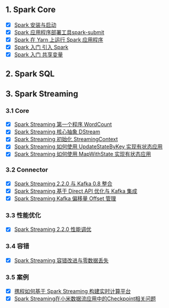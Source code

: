 
## 1. Spark Core

- [x] [Spark 安装与启动](https://smartsi.blog.csdn.net/article/details/125902760)
- [x] [Spark 应用程序部署工具spark-submit](https://smartsi.blog.csdn.net/article/details/55271395)
- [x] [Spark 在 Yarn 上运行 Spark 应用程序](https://smartsi.blog.csdn.net/article/details/126065601)
- [x] [Spark 入门 引入 Spark](https://smartsi.blog.csdn.net/article/details/72923835)
- [x] [Spark 入门 共享变量](https://smartsi.blog.csdn.net/article/details/132844400)

## 2. Spark SQL


## 3. Spark Streaming

### 3.1 Core

- [x] [Spark Streaming 第一个程序 WordCount](https://smartsi.blog.csdn.net/article/details/127231676)
- [x] [Spark Streaming 核心抽象 DStream](https://smartsi.blog.csdn.net/article/details/59124906)
- [x] [Spark Streaming 初始化 StreamingContext](https://smartsi.blog.csdn.net/article/details/59124645)
- [x] [Spark Streaming 如何使用 UpdateStateByKey 实现有状态应用](https://smartsi.blog.csdn.net/article/details/132778404)
- [x] [Spark Streaming 如何使用 MapWithState 实现有状态应用](https://smartsi.blog.csdn.net/article/details/132787728)

### 3.2 Connector

- [x] [Spark Streaming 2.2.0 与 Kafka 0.8 整合](https://smartsi.blog.csdn.net/article/details/132683588)
- [x] [Spark Streaming 基于 Direct API 优化与 Kafka 集成](https://smartsi.blog.csdn.net/article/details/127247415)
- [x] [Spark Streaming Kafka 偏移量 Offset 管理](https://smartsi.blog.csdn.net/article/details/127292267)

### 3.3 性能优化

- [x] [Spark Streaming 2.2.0 性能调优](https://smartsi.blog.csdn.net/article/details/127242776)

### 3.4 容错

- [x] [Spark Streaming 容错改进与零数据丢失](https://smartsi.blog.csdn.net/article/details/127246265)

### 3.5 案例

- [x] [携程如何基于 Spark Streaming 构建实时计算平台](https://smartsi.blog.csdn.net/article/details/132791729)
- [x] [Spark Streaming在小米数据流应用中的Checkpoint相关问题](https://smartsi.blog.csdn.net/article/details/132840899)
